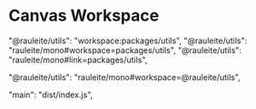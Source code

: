 # Canvas Workspace

"@rauleite/utils": "workspace:packages/utils",
"@rauleite/utils": "rauleite/mono#workspace=packages/utils",
"@rauleite/utils": "rauleite/mono#link=packages/utils",

"@rauleite/utils": "rauleite/mono#workspace=@rauleite/utils",

"main": "dist/index.js",
